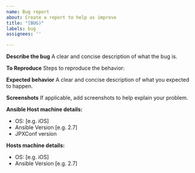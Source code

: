 ```yaml
---
name: Bug report
about: Create a report to help us improve
title: "[BUG)"
labels: bug
assignees: ''

---
```


**Describe the bug**
A clear and concise description of what the bug is.

**To Reproduce**
Steps to reproduce the behavior:

**Expected behavior**
A clear and concise description of what you expected to happen.

**Screenshots**
If applicable, add screenshots to help explain your problem.

**Ansible Host machine details:**
 - OS: [e.g. iOS]
 - Ansible Version [e.g. 2.7]
 - JPXConf version

**Hosts machine details:**
 - OS: [e.g. iOS]
 - Ansible Version [e.g. 2.7]
